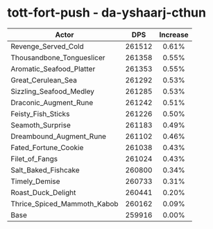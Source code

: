 # tott-fort-push - da-yshaarj-cthun
| Actor | DPS | Increase |
|---|:---:|:---:|
|Revenge_Served_Cold|261512|0.61%|
|Thousandbone_Tongueslicer|261358|0.55%|
|Aromatic_Seafood_Platter|261353|0.55%|
|Great_Cerulean_Sea|261292|0.53%|
|Sizzling_Seafood_Medley|261285|0.53%|
|Draconic_Augment_Rune|261242|0.51%|
|Feisty_Fish_Sticks|261226|0.50%|
|Seamoth_Surprise|261183|0.49%|
|Dreambound_Augment_Rune|261102|0.46%|
|Fated_Fortune_Cookie|261038|0.43%|
|Filet_of_Fangs|261024|0.43%|
|Salt_Baked_Fishcake|260800|0.34%|
|Timely_Demise|260733|0.31%|
|Roast_Duck_Delight|260441|0.20%|
|Thrice_Spiced_Mammoth_Kabob|260162|0.09%|
|Base|259916|0.00%|
